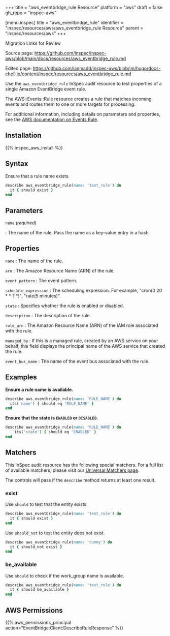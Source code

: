+++
title = "aws_eventbridge_rule Resource"
platform = "aws"
draft = false
gh_repo = "inspec-aws"

[menu.inspec]
title = "aws_eventbridge_rule"
identifier = "inspec/resources/aws/aws_eventbridge_rule Resource"
parent = "inspec/resources/aws"
+++

<div class="admonition-note">
<p class="admonition-note-title">Migration Links for Review</p>
<div class="admonition-note-text">
<p>Source page: <a href="https://github.com/inspec/inspec-aws/blob/main/docs/resources/aws_eventbridge_rule.md">https://github.com/inspec/inspec-aws/blob/main/docs/resources/aws_eventbridge_rule.md</a></p>
<p>Edited page: <a href="https://github.com/ianmadd/inspec-aws/blob/im/hugo/docs-chef-io/content/inspec/resources/aws_eventbridge_rule.md">https://github.com/ianmadd/inspec-aws/blob/im/hugo/docs-chef-io/content/inspec/resources/aws_eventbridge_rule.md</a></p>
</div>
</div>


Use the `aws_eventbridge_rule` InSpec audit resource to test properties of a single Amazon EventBridge event rule.

The AWS::Events::Rule resource creates a rule that matches incoming events and routes them to one or more targets for processing.

For additional information, including details on parameters and properties, see the [AWS documentation on Events Rule](https://docs.aws.amazon.com/AWSCloudFormation/latest/UserGuide/aws-resource-events-rule.html).

## Installation

{{% inspec_aws_install %}}

## Syntax

Ensure that a rule name exists.

```ruby
describe aws_eventbridge_rule(name: 'test_rule') do
  it { should exist }
end
```

## Parameters

`name` _(required)_

: The name of the rule.
  Pass the name as a key-value entry in a hash.

## Properties

`name`
: The name of the rule.

`arn`
: The Amazon Resource Name (ARN) of the rule.

`event_pattern`
: The event pattern.

`schedule_expression`
: The scheduling expression. For example, "cron(0 20 * * ? *)", "rate(5 minutes)".

`state`
: Specifies whether the rule is enabled or disabled.

`description`
: The description of the rule.

`role_arn`
: The Amazon Resource Name (ARN) of the IAM role associated with the rule.

`managed_by`
: If this is a managed rule, created by an AWS service on your behalf, this field displays the principal name of the AWS service that created the rule.

`event_bus_name`
: The name of the event bus associated with the rule.

## Examples

**Ensure a rule name is available.**

```ruby
describe aws_eventbridge_rule(name: 'RULE_NAME') do
  its('name') { should eq 'RULE_NAME' }
end
```

**Ensure that the state is `ENABLED` or `DISABLED`.**

```ruby
describe aws_eventbridge_rule(name: 'RULE_NAME') do
    its('state') { should eq 'ENABLED' }
end
```

## Matchers

This InSpec audit resource has the following special matchers. For a full list of available matchers, please visit our [Universal Matchers page](https://www.inspec.io/docs/reference/matchers/).

The controls will pass if the `describe` method returns at least one result.

### exist

Use `should` to test that the entity exists.

```ruby
describe aws_eventbridge_rule(name: 'test_rule') do
  it { should exist }
end
```

Use `should_not` to test the entity does not exist.

```ruby
describe aws_eventbridge_rule(name: 'dummy') do
  it { should_not exist }
end
```

### be_available

Use `should` to check if the work_group name is available.

```ruby
describe aws_eventbridge_rule(name: 'test_rule') do
  it { should be_available }
end
```

## AWS Permissions

{{% aws_permissions_principal action="EventBridge:Client:DescribeRuleResponse" %}}

